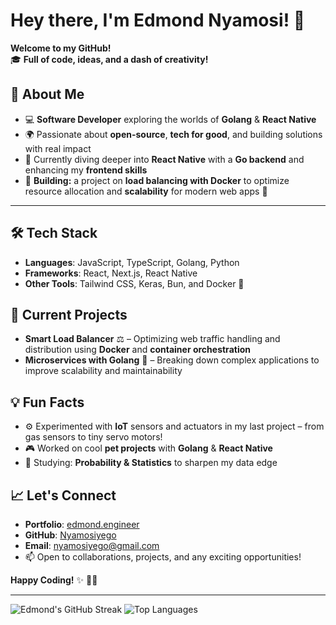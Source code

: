 # Hey there, I'm Edmond Nyamosi! 👋

**Welcome to my GitHub!**  
🎓 **Full of code, ideas, and a dash of creativity!**  

## 🚀 About Me
- 💻 **Software Developer** exploring the worlds of **Golang** & **React Native**
- 🌍 Passionate about **open-source**, **tech for good**, and building solutions with real impact
- 🌱 Currently diving deeper into **React Native** with a **Go backend** and enhancing my **frontend skills**
- 🔧 **Building:** a project on **load balancing with Docker** to optimize resource allocation and **scalability** for modern web apps 🚀

---

## 🛠️ Tech Stack
- **Languages**: JavaScript, TypeScript, Golang, Python  
- **Frameworks**: React, Next.js, React Native  
- **Other Tools**: Tailwind CSS, Keras, Bun, and Docker 🐳

## 🌟 Current Projects
- **Smart Load Balancer** ⚖️ – Optimizing web traffic handling and distribution using **Docker** and **container orchestration**
- **Microservices with Golang** 🔗 – Breaking down complex applications to improve scalability and maintainability

## 💡 Fun Facts
- ⚙️ Experimented with **IoT** sensors and actuators in my last project – from gas sensors to tiny servo motors!
- 🎮 Worked on cool **pet projects** with **Golang** & **React Native**  
- 📘 Studying: **Probability & Statistics** to sharpen my data edge

## 📈 Let's Connect
- **Portfolio**: [edmond.engineer](https://edmond.engineer)
- **GitHub**: [Nyamosiyego](https://github.com/Nyamosiyego)
- **Email**: nyamosiyego@gmail.com  
- 📫 Open to collaborations, projects, and any exciting opportunities!

**Happy Coding!** ✨ 👨‍💻

---

![Edmond's GitHub Streak](https://streak-stats.demolab.com/?user=Nyamosiyego&theme=radical)
![Top Languages](https://github-readme-stats.vercel.app/api/top-langs/?username=Nyamosiyego&layout=compact&theme=radical)

